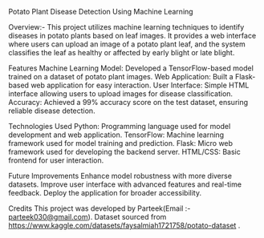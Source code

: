 Potato Plant Disease Detection Using Machine Learning

Overview:-
  This project utilizes machine learning techniques to identify diseases in potato plants based on leaf images. It provides a web interface where users can upload an image of   a potato plant leaf, and the system classifies the leaf as healthy or affected by early blight or late blight.
  
Features
  Machine Learning Model: Developed a TensorFlow-based model trained on a dataset of potato plant images.
  Web Application: Built a Flask-based web application for easy interaction.
  User Interface: Simple HTML interface allowing users to upload images for disease classification.
  Accuracy: Achieved a 99% accuracy score on the test dataset, ensuring reliable disease detection.
  
Technologies Used
  Python: Programming language used for model development and web application.
  TensorFlow: Machine learning framework used for model training and prediction.
  Flask: Micro web framework used for developing the backend server.
  HTML/CSS: Basic frontend for user interaction.

Future Improvements
  Enhance model robustness with more diverse datasets.
  Improve user interface with advanced features and real-time feedback.
  Deploy the application for broader accessibility.

Credits
  This project was developed by Parteek(Email :- parteek030@gmail.com).
  Dataset sourced from https://www.kaggle.com/datasets/faysalmiah1721758/potato-dataset .
